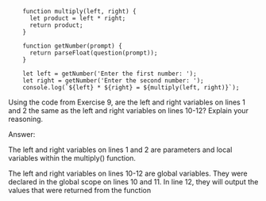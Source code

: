        function multiply(left, right) {
          let product = left * right;
          return product;
        }

        function getNumber(prompt) {
          return parseFloat(question(prompt));
        }

        let left = getNumber('Enter the first number: ');
        let right = getNumber('Enter the second number: ');
        console.log(`${left} * ${right} = ${multiply(left, right)}`);


Using the code from Exercise 9, are the left and right variables on lines 1 and 2 the same as the left and right variables on lines 10-12? Explain your reasoning.

Answer: 

The left and right variables on lines 1 and 2 are parameters and local variables within the multiply() function. 

The left and right variables on lines 10-12 are global variables. They were declared in the global scope on lines 10 and 11. In line 12, they will output the values that were returned from the function